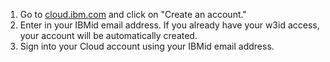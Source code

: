 1. Go to [cloud.ibm.com](cloud.ibm.com) and click on "Create an account."
2. Enter in your IBMid email address. If you already have your w3id access, your account will be automatically created.
3. Sign into your Cloud account using your IBMid email address.